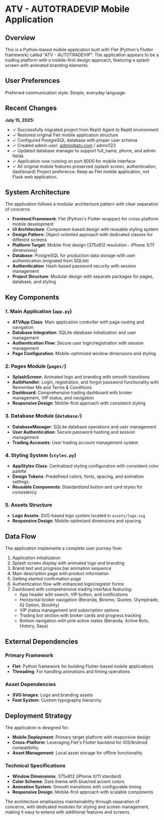 # ATV - AUTOTRADEVIP Mobile Application

## Overview

This is a Python-based mobile application built with Flet (Python's Flutter framework) called "ATV - AUTOTRADEVIP". The application appears to be a trading platform with a mobile-first design approach, featuring a splash screen with animated branding elements.

## User Preferences

Preferred communication style: Simple, everyday language.

## Recent Changes

**July 15, 2025:**
- ✓ Successfully migrated project from Replit Agent to Replit environment
- ✓ Restored original Flet mobile application structure
- ✓ Configured PostgreSQL database with proper user schema
- ✓ Created admin user: admin@atv.com / admin123
- ✓ Updated database manager to support full_name, phone, and admin fields
- ✓ Application now running on port 8000 for mobile interface
- ✓ All original mobile features preserved (splash screen, authentication, dashboard)
Project preference: Keep as Flet mobile application, not Flask web application.

## System Architecture

The application follows a modular architecture pattern with clear separation of concerns:

- **Frontend Framework**: Flet (Python's Flutter wrapper) for cross-platform mobile development
- **UI Architecture**: Component-based design with reusable styling system
- **Design Pattern**: Object-oriented approach with dedicated classes for different screens
- **Platform Target**: Mobile-first design (375x812 resolution - iPhone X/11 dimensions)
- **Database**: PostgreSQL for production data storage with user authentication (migrated from SQLite)
- **Authentication**: Hash-based password security with session management
- **Project Structure**: Modular design with separate packages for pages, database, and styling

## Key Components

### 1. Main Application (`app.py`)
- **ATVApp Class**: Main application controller with page routing and navigation
- **Database Integration**: SQLite database initialization and user management
- **Authentication Flow**: Secure user login/registration with session management
- **Page Configuration**: Mobile-optimized window dimensions and styling

### 2. Pages Module (`pages/`)
- **SplashScreen**: Animated logo and branding with smooth transitions
- **AuthHandler**: Login, registration, and forgot password functionality with Remember Me and Terms & Conditions
- **Dashboard**: Comprehensive trading dashboard with broker management, VIP status, and navigation
- **Responsive Design**: Mobile-first approach with consistent styling

### 3. Database Module (`database/`)
- **DatabaseManager**: SQLite database operations and user management
- **User Authentication**: Secure password hashing and session management
- **Trading Accounts**: User trading account management system

### 4. Styling System (`styles.py`)
- **AppStyles Class**: Centralized styling configuration with consistent color palette
- **Design Tokens**: Predefined colors, fonts, spacing, and animation settings
- **Reusable Components**: Standardized button and card styles for consistency

### 5. Assets Structure
- **Logo Assets**: SVG-based logo system located in `assets/logo.svg`
- **Responsive Design**: Mobile-optimized dimensions and spacing

## Data Flow

The application implements a complete user journey flow:
1. Application initialization
2. Splash screen display with animated logo and branding
3. Brand text and progress bar animation sequence
4. Main description page with product information
5. Getting started confirmation page
6. Authentication flow with enhanced login/register forms
7. Dashboard with comprehensive trading interface featuring:
   - App header with search, VIP button, and notifications
   - Horizontal broker navigation (Beranda, Binomo, Quotex, Olymptrade, IQ Option, Stockity)
   - VIP status management and subscription options
   - Trading bot section with broker cards and progress tracking
   - Bottom navigation with pink active states (Beranda, Active Bots, History, Saya)

## External Dependencies

### Primary Framework
- **Flet**: Python framework for building Flutter-based mobile applications
- **Threading**: For handling animations and timing operations

### Asset Dependencies
- **SVG Images**: Logo and branding assets
- **Font System**: Custom typography hierarchy

## Deployment Strategy

The application is designed for:
- **Mobile Deployment**: Primary target platform with responsive design
- **Cross-Platform**: Leveraging Flet's Flutter backend for iOS/Android compatibility
- **Asset Management**: Local asset storage for offline functionality

### Technical Specifications
- **Window Dimensions**: 375x812 (iPhone X/11 standard)
- **Color Scheme**: Dark theme with blue/red accent colors
- **Animation System**: Smooth transitions with configurable timing
- **Responsive Design**: Mobile-first approach with scalable components

The architecture emphasizes maintainability through separation of concerns, with dedicated modules for styling and screen management, making it easy to extend with additional features and screens.